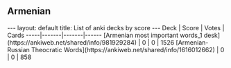 <h2>Armenian</h2>
---
layout: default
title: List of anki decks by score
---
Deck | Score | Votes | Cards
-----|-------|-------|------
[Armenian most important words_1 desk](https://ankiweb.net/shared/info/981929284) | 0 | 0 | 1526
[Armenian-Russian Theocratic Words](https://ankiweb.net/shared/info/1616012662) | 0 | 0 | 858
